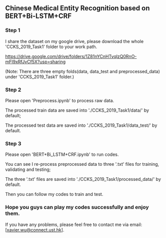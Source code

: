 ## Chinese Medical Entity Recognition based on BERT+Bi-LSTM+CRF 

### Step 1

I share the dataset on my google drive, please download the whole 'CCKS_2019_Task1' folder to your work path.

https://drive.google.com/drive/folders/1Z81nYCnHTvqlzQ0RnO-mFI9xRfJvCf5X?usp=sharing

(Note: There are three empty folds(data, data_test and preprocessed_data) under 'CCKS_2019_Task1' folder.)
	
	
### Step 2

Please open 'Preprocess.ipynb' to process raw data.

The processed train data are saved into './CCKS_2019_Task1/data/' by default; 

The processed test data are saved into './CCKS_2019_Task1/data_test/' by default.


### Step 3

Please open 'BERT+Bi_LSTM+CRF.ipynb' to run codes.

You can see I re-process preprocessed data to three '.txt' files for training, validating and testing; 

The three '.txt' files are saved into './CCKS_2019_Task1/processed_data/' by default.

Then you can follow my codes to train and test.


### Hope you guys can play my codes successfully and enjoy them.

If you have any problems, please feel free to contact me via email: [xavier.wu@connect.ust.hk]. 

